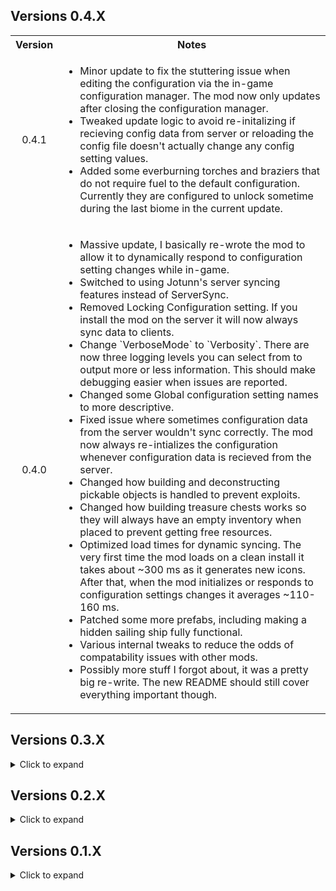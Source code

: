 <div class="header">
	<h2>Versions 0.4.X</h2>
</div>
<table>
	<tbody>
		<tr>
			<th align="center">Version</th>
			<th align="center">Notes</th>
		</tr>
		<tr>
			<td align="center">0.4.1</td>
			<td align="left">
				<ul>
					<li>Minor update to fix the stuttering issue when editing the configuration via the in-game configuration manager. The mod now only updates after closing the configuration manager.</li>
					<li>Tweaked update logic to avoid re-initalizing if recieving config data from server or reloading the config file doesn't actually change any config setting values.</li>
					<li>Added some everburning torches and braziers that do not require fuel to the default configuration. Currently they are configured to unlock sometime during the last biome in the current update.</li>
				</ul>
			</td>
		</tr>
		<tr>
			<td align="center">0.4.0</td>
			<td align="left">
				<ul>
					<li>Massive update, I basically re-wrote the mod to allow it to dynamically respond to configuration setting changes while in-game.</li>
					<li>Switched to using Jotunn's server syncing features instead of ServerSync.</li>
					<li>Removed Locking Configuration setting. If you install the mod on the server it will now always sync data to clients.</li>
					<li>Change `VerboseMode` to `Verbosity`. There are now three logging levels you can select from to output more or less information. This should make debugging easier when issues are reported.</li>
					<li>Changed some Global configuration setting names to more descriptive.</li>
					<li>Fixed issue where sometimes configuration data from the server wouldn't sync correctly. The mod now always re-intializes the configuration whenever configuration data is recieved from the server.</li>
					<li>Changed how building and deconstructing pickable objects is handled to prevent exploits.</li>
					<li>Changed how building treasure chests works so they will always have an empty inventory when placed to prevent getting free resources.</li>
					<li>Optimized load times for dynamic syncing. The very first time the mod loads on a clean install it takes about ~300 ms as it generates new icons. After that, when the mod initializes or responds to configuration settings changes it averages ~110-160 ms.</li>
					<li>Patched some more prefabs, including making a hidden sailing ship fully functional.</li>
					<li>Various internal tweaks to reduce the odds of compatability issues with other mods.</li>
					<li>Possibly more stuff I forgot about, it was a pretty big re-write. The new README should still cover everything important though.</li>
				</ul>
			</td>
		</tr>
	</tbody>
</table>

<div class="header">
	<h2>Versions 0.3.X</h2>
</div>

<details>
	<summary>Click to expand</summary>
	<table>
		<tbody>
			<tr>
				<th align="center">Version</th>
				<th align="center">Notes</th>
			</tr>
			<tr>
				<td align="center">0.3.7</td>
				<td align="left">
					<ul>
						<li>Fixed compatiability with WackyDB, (my bad, while rewriting the code to add pieces I switched from a prefix to a postfix).</li>
						<li>Switch stone chest to prefer the one with animations.</li>
						<li>Renaming of custom chests to be more descriptive.</li>
					</ul>
				</td>
			</tr>
			<tr>
				<td align="center">0.3.6</td>
				<td align="left">
					<ul>
						<li>Switched back to custom methods to add pieces as removing pieces added by Jotunn on log out led to unintended behaviour.</li>
						<li>Slightly reduced load times.</li>
						<li>Patched placement of treasure chests so they no longer contain random loot (world-generated treasure chests are unaffected).</li>
						<li>Removed treasure chests that were visual duplicates of each other.</li>
					</ul>
				</td>
			</tr>
			<tr>
				<td align="center">0.3.5</td>
				<td align="left">
					<ul>
						<li>Switched back to adding pieces via Jotunn.</li>
						<li>More automatic naming improvements.</li>
						<li>Quick fix for null exception error that broke the mod last release (Somehow the option that allowed me to reference the publicized assembles got unchecked).</li>
						<li>
							Changed ModGUID to match mod name. <b>This changes the name of your cfg file. So after it regenerates copy over any changes you've made via a text editor and delete your old one.</b>
						</li>
					</ul>
				</td>
			</tr>
			<tr>
				<td align="center">0.3.4</td>
				<td align="left">
					<ul>
						<li>
							Improved naming for custom pieces in hammer build table.
							<ul>
								<li>Format of custom piece names is now consistent with vanilla name formatting.</li>
								<li>Some spelling inconsistencies from the game's internal ID's have been corrected.</li>
							</ul>
						</li>
						<li>Automatically add hover text if missing for custom pieces (depending on the piece it still may not display).</li>
						<li>Patched and enabled more prefabs by default.</li>
						<li>Disabled a prefab that explodes into a giant boulder when hit with a pickaxe (Thanks Cass!)</li>
						<li>Tweaked build requirements and costs for some prefabs.</li>
						<li>
							Patched placement of several pieces.
							<ul>
								<li>Improved placement of dvergr poles and wood pieces.</li>
								<li>Fixed issue with some black marble pieces moving after placement due to discrepency between colliders and rigid bodies.</li>
							</ul>
						</li>
						<li>Changed how piece Icons are generated to hopefully fix the lighting issue with some icons.</li>
					</ul>
				</td>
			</tr>
			<tr>
				<td align="center">0.3.3</td>
				<td align="left">
					<ul>
						<li>Fix color artifacts in custom piece icons (Thanks again for your help Margmas).</li>
						<li>Fix bug that I accidentally re-introduced where world-generated CreatorShop pieces could be deconstructed.</li>
						<li>Added SearsCatalog as a Thunderstore dependency.</li>
						<li>More internal refactoring and clean-up to get ready for possibly adding some new features.</li>
					</ul>
				</td>
			</tr>
			<tr>
				<td align="center">0.3.2</td>
				<td align="left">
					<ul>
						<li>Update to Jotunn 2.14.4</li>
						<li>Changed priority of patch for adding prefabs to fix partial incomparability with WackyDB.</li>
						<li>Internal refactoring to clean up code and make managing methods easier.</li>
						<li>Enabled some more pieces by default.</li>
						<li>
							Added EffectsList patch from PotteryBarn to fix null exceptions when using custom Armor Stands.
						</li>
					</ul>
				</td>
			</tr>
			<tr>
				<td align="center">0.3.1</td>
				<td align="left">
					<ul>
						<li>Added NullException checks to fix compatibility issues with CreatureLevelAndLootControl.</li>
						<li>
							Changed mod to search for prefabs every time a game session is joined (has minimal impact on load time, < 50 ms on average) to prevent null prefab errors.
						</li>
						<li>Added error handling to catch incorrect build requirement ID's and throw a warning to the log.</li>
						<li>
							Thanks to Cass again for letting me know about the compatibility issue and testing out the fixes.
						</li>
					</ul>
				</td>
			</tr>
			<tr>
				<td align="center">0.3.0</td>
				<td align="left">
					<ul>
						<li>Implemented built-in cfg file watcher to ensure changes made to cfg file are not erased.</li>
						<li>Fixed crashing issue with some prefabs and re-enabled them by default.</li>
						<li>Changed when custom pieces are added to wait until after receiving data from ServerSync (Thanks to Cass for reporting the issue and to Wackymole for helping figure out which method to patch).</li>
						<li>Changed method of adding custom pieces due to Null Exception error caused by adding pieces with Jotunn after ZNet.Start(), will probably switch back after Jotunn updates.</li>
						<li>item</li>
						<li>item</li>
					</ul>
				</td>
			</tr>
		</tbody>
	</table>
</details>

<div class="header">
	<h2>Versions 0.2.X</h2>
</div>

<details>
	<summary>Click to expand</summary>
	<table>
		<tbody>
			<tr>
				<td align="center">0.2.2</td>
				<td align="left">
					<ul>
						<li>Added null check to EnsureNoDuplicateZNetView(), should resolve issues caused when rejoining servers (Thanks to Cass on the Odinplus for reporting the bug).</li>
						<li>Mod now saves the cfg file on logout, should hopefully preserve changes made to it before reading from it when rejoining a server.</li>
					</ul>
				</td>
			</tr>
			<tr>
				<td align="center">0.2.1</td>
				<td align="left">
					<ul>
						<li>Fixed clipping and placement for several prefabs.</li>
						<li>Adjusted snap points on a few prefabs.</li>
						<li>Disabled CargoCrate prefab due to it deleting itself when placed because the inventory is empty.</li>
						<li>Code clean up.</li>
					</ul>
				</td>
			</tr>
			<tr>
				<td align="center">0.2.0</td>
				<td align="left">
					<ul>
						<li>Reduced load time from ~30 seconds to ~0.5 seconds (Thanks to onnan for reporting the issue and to Margmas on the OdinPlus discord for the tip on reducing config file load times).</li>
						<li>Switched to using ZNetScene for patch to trigger removal of custom pieces on logout.</li>
						<li>item</li>
					</ul>
				</td>
			</tr>
			<tr>
				<td align="center">0.2.0</td>
				<td align="left">
					<ul>
						<li>Reduced load time from ~30 seconds to ~0.5 seconds (Thanks to onnan for reporting the issue and to Margmas on the OdinPlus discord for the tip on reducing config file load times).</li>
						<li>Switched to using ZNetScene for patch to trigger removal of custom pieces on logout.</li>
						<li>item</li>
					</ul>
				</td>
			</tr>
			<tr>
				<td align="center">0.2.0</td>
				<td align="left">
					<ul>
						<li>Reduced load time from ~30 seconds to ~0.5 seconds (Thanks to onnan for reporting the issue and to Margmas on the OdinPlus discord for the tip on reducing config file load times).</li>
						<li>Switched to using ZNetScene for patch to trigger removal of custom pieces on logout.</li>
						<li>Internal code refactoring and clean up.</li>
					</ul>
				</td>
			</tr>
		</tbody>
	</table>
</details>

<div class="header">
	<h2>Versions 0.1.X</h2>
</div>

<details>
	<summary>Click to expand</summary>
	<table>
		<tbody>
			<tr>
				<td align="center">0.1.4</td>
				<td align="left">
					<ul>
						<li>Updated for patch 0.217.22</li>
					</ul>
				</td>
			</tr>
			<tr>
				<td align="center">0.1.3</td>
				<td align="left">
					<ul>
						<li>Updated for Jotunn 2.14.2</li>
						<li>Removed three prefabs that caused a crash when re-logging (should fix compatibility issues with the Multiverse mod).</li>
						<li>Improved load times when re-logging.</li>
						<li>Changed method of adding custom build pieces to respect server configuration when changing between servers without restarting the game.</li>
						<li>
							Added configuration option to restrict placement of CreatorShop pieces to Admins.
						</li>
					</ul>
				</td>
			</tr>
			<tr>
				<td align="center">0.1.1/0.1.2</td>
				<td align="left">
					<ul>
						<li>Fixed ILRepacker not merging ServerSync assembly when creating Release version of Thunderstore mod package (Thanks to BLUBBSON on Github for letting me know about the bug).</li>
					</ul>
				</td>
			</tr>
			<tr>
				<td align="center">0.1.0</td>
				<td align="left">
					<b>Major Updates</b>
					<ul>
						<li>Implemented configuration syncing with server.</li>
						<li>Added a setting to allow admins to deconstruct CreatorShop pieces built by other players.</li>
						<li>Add a configuration option for each prefab that enables a generic collision patch to allow users to possibly fix placing prefabs that have not been custom patched yet.</li>
						<li>Improved configuration file to provide configuration descriptions and a list of acceptable values for each configuration option.</li>
						<li>Crafting station names in configuration settings are now descriptive instead of based on the item_id in-game.</li>
					</ul>
					<b>Minor updates</b>
					<ul>
						<li>Tweaked resource requirements for better balance.</li>
						<li>Enabled more build pieces by default after tweaking the resource requirements to prevent them unlocking several biomes before they would normally be encountered by players.</li>
						<li>Fixed Github link in Thunderstore manifest (had copied the wrong template manifest when I remade it).</li>
						<li>Improved README formatting and fixed spelling/grammar in various places.</li>
					</ul>
				</td>
			</tr>
			<tr>
				<td align="center">0.0.3</td>
				<td align="left">
					<ul>
						<li>World-generated pieces now drop only their default resource drops while player-built pieces drop only the resources used to build them.</li>
						<li>README updated and cleaned up (that's what I get for writing it at 1am last time).</li>
						<li>
							Configuration file naming scheme changed due to automating the process. <b>You need to regenerate your configuration file and copy over any customizations you made.</b>
						</li>
						<li>item</li>
						<li>item</li>
					</ul>
				</td>
			</tr>
			<tr>
				<td align="center">0.0.2</td>
				<td align="left">
					<ul>
						<li>Updated README and added links to source code.</li>
					</ul>
				</td>
			</tr>
			<tr>
				<td align="center">0.0.1</td>
				<td align="left">
					<ul>
						<li>Initial release.</li>
					</ul>
				</td>
			</tr>
		</tbody>
	</table>
</details>